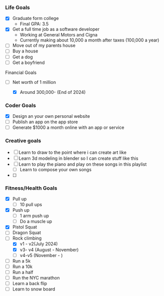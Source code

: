 
### Life Goals
- [x] Graduate form college
	- Final GPA: 3.5
- [x] Get a full time job as a software developer
	- Working at General Motors and Cigna
	- Currently making about 10,000 a month after taxes (100,000 a year)
- [ ] Move out of my parents house
- [ ] Buy a house
- [ ] Get a dog
- [ ] Get a boyfriend

Financial Goals
- [ ] Net worth of 1 million
	- [x] Around 300,000-  (End of 2024)


### Coder Goals
- [x] Design an your own personal website
- [ ] Publish an app on the app store
- [ ] Generate $1000 a month online with an app or service 

### Creative goals
- [ ] Learn to draw to the point where i can create art like 
- [ ] Learn 3d modeling in blender so I can create stuff like this
- [ ] Learn to play the piano and play on these songs in this playlist
	- [ ] Learn to compose your own songs
- [ ] 
### Fitness/Health Goals
- [x] Pull up
	- [ ] 10 pull ups
- [x] Push up
	- [ ] 1 arm push up
	- [ ] Do a muscle up
- [x] Pistol Squat
- [ ] Dragon Squat
- [ ] Rock climbing
	- [x] v1 - v2(July 2024)
	- [x] v3- v4 (August - November)
	- [ ] v4-v5 (November - )
- [ ] Run a 5k 
- [ ] Run a 10k
- [ ] Run a half
- [ ] Run the NYC marathon
- [ ] Learn a back flip
- [ ] Learn to snow board